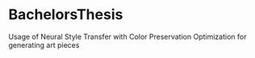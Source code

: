 # BachelorsThesis
Usage of Neural Style Transfer with Color Preservation Optimization for generating art pieces
